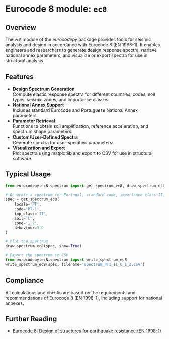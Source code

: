 # Eurocode 8 module: `ec8`

## Overview

The `ec8` module of the *eurocodepy* package provides tools for seismic analysis and design in accordance with Eurocode 8 (EN 1998-1). It enables engineers and researchers to generate design response spectra, retrieve national annex parameters, and visualize or export spectra for use in structural analysis.

## Features

- **Design Spectrum Generation**  
  Compute elastic response spectra for different countries, codes, soil types, seismic zones, and importance classes.
- **National Annex Support**  
  Includes standard Eurocode and Portuguese National Annex parameters.
- **Parameter Retrieval**  
  Functions to obtain soil amplification, reference acceleration, and spectrum shape parameters.
- **Custom/User-Defined Spectra**  
  Generate spectra for user-specified parameters.
- **Visualization and Export**  
  Plot spectra using matplotlib and export to CSV for use in structural software.

## Typical Usage

```python
from eurocodepy.ec8.spectrum import get_spectrum_ec8, draw_spectrum_ec8

# Generate a spectrum for Portugal, standard code, importance class II, soil C, zone 1_2, q=3.0
spec = get_spectrum_ec8(
    locale='PT',
    code='PT-1',
    imp_class='II',
    soil='C',
    zone='1_2',
    behaviour=3.0
)

# Plot the spectrum
draw_spectrum_ec8(spec, show=True)

# Export the spectrum to CSV
from eurocodepy.ec8.spectrum import write_spectrum_ec8
write_spectrum_ec8(spec, filename='spectrum_PT1_II_C_1_2.csv')
```

## Compliance

All calculations and checks are based on the requirements and recommendations of Eurocode 8 (EN 1998-1), including support for national annexes.

## Further Reading

- [Eurocode 8: Design of structures for earthquake resistance (EN 1998-1)](https://eurocodes.jrc.ec.europa.eu/EN-Eurocodes/eurocode-8-design-structures-earthquake-resistance)
